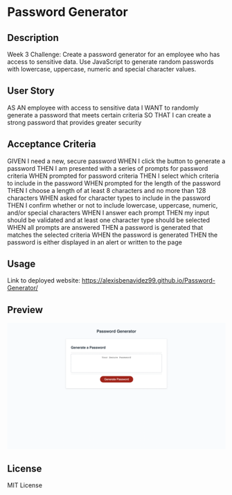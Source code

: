 # Password Generator

## Description
Week 3 Challenge: Create a password generator for an employee who has access to sensitive data. Use JavaScript to generate random passwords with lowercase, uppercase, numeric and special character values.

## User Story 
AS AN employee with access to sensitive data
I WANT to randomly generate a password that meets certain criteria
SO THAT I can create a strong password that provides greater security

## Acceptance Criteria
GIVEN I need a new, secure password
WHEN I click the button to generate a password
THEN I am presented with a series of prompts for password criteria
WHEN prompted for password criteria
THEN I select which criteria to include in the password
WHEN prompted for the length of the password
THEN I choose a length of at least 8 characters and no more than 128 characters
WHEN asked for character types to include in the password
THEN I confirm whether or not to include lowercase, uppercase, numeric, and/or special characters
WHEN I answer each prompt
THEN my input should be validated and at least one character type should be selected
WHEN all prompts are answered
THEN a password is generated that matches the selected criteria
WHEN the password is generated
THEN the password is either displayed in an alert or written to the page

## Usage
Link to deployed website: https://alexisbenavidez99.github.io/Password-Generator/

## Preview 
![screenshot](./assets/images/Screen%20Shot%202022-10-30%20at%202.12.49%20PM.png)
## License
MIT License